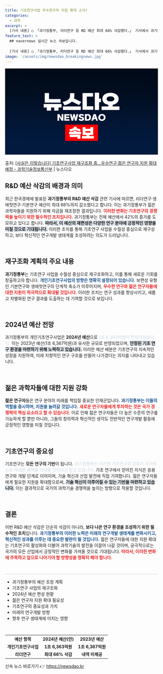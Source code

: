 ```yaml
---
title: 기초연구사업 우수연구자 지원 확대 소식!
categories:
  - 과학
excerpt: >
  [기사 내용] ○ 「과기정통부, 리더연구 등 RD 예산 최대 66% 삭감했다.」 기사에서 과기정통부는 리더연…
feature_text: >
  ## navernews 실시간 뉴스 속보입니다.

  [기사 내용] ○ 「과기정통부, 리더연구 등 RD 예산 최대 66% 삭감했다.」 기사에서 과기정통부는 리더연…
image: '/assets/img/newsdao_breakingnews.jpg'
---
```


![뉴스다오 속보](/assets/img/newsdao_breakingnews.jpg)

<p>출처: <a href="https://newsdao.kr/1878" rel="dofollow">[사실은 이렇습니다] 기초연구사업  재구조화 중…우수연구·젊은 연구자 지원 확대 예정 - 과학기술정보통신부</a> | 뉴스다오</p>

<h2 data-ke-size="size26">R&D 예산 삭감의 배경과 의미</h2>

<p data-ke-size="size16">최근 한국경제에 발표된 <b>과기정통부의 R&D 예산 삭감</b> 관련 기사에 따르면, 리더연구·생애첫연구·기본연구 예산이 최대 66%까지 감소했다고 합니다. 이는 과기정통부가 젊은 과학자들을 지원하기 위해 자금을 재조정한 결과입니다. <b><span style="color: #ee2323;">이러한 변화는 기초연구의 경쟁력을 높이기 위한 필수적인 조치입니다.</span></b> 과기정통부는 전체 예산에서 42%의 증가를 도모하고 있다고 합니다. <b><span style="background-color: #21538527;">따라서, 이 예산의 재편성은 다양한 연구 분야에 긍정적인 영향을 미칠 것으로 기대됩니다.</span></b> 이러한 조치를 통해 기초연구 사업을 수월성 중심으로 재구성하고, 보다 혁신적인 연구개발 생태계를 조성하려는 의도가 드러납니다.</p>

<p data-ke-size="size16">&nbsp;</p>

<h2 data-ke-size="size26">재구조화 계획의 주요 내용</h2>

<p data-ke-size="size16"><b>과기정통부</b>는 기초연구 사업을 수월성 중심으로 재구조화하고, 이를 통해 새로운 기회를 창출하고자 합니다. <b><span style="color: #1a5490;">개인기초연구사업의 방향은 명확히 설정되어 있습니다.</span></b> 보편성 유형인 기본연구와 생애첫연구의 단계적 축소가 이루어지며, <b><span style="color: #ee2323;">우수한 연구와 젊은 연구자들에 대한 지원이 적극적으로 확대될 것입니다.</span></b> 이러한 조치는 연구 성과를 향상시키고, 새롭고 차별화된 연구 결과를 도출하는 데 기여할 것으로 보입니다.</p>

<p data-ke-size="size16">&nbsp;</p>

<h2 data-ke-size="size26">2024년 예산 전망</h2>

<p data-ke-size="size16">과기정통부의 개인기초연구사업은 <b>2024년 예산</b>으로 <b><span style="color: #21538527;">1조 6,363억원이 편성되었습니다.</span></b> 이는 2023년 예산(1조 6,367억원)과 유사한 규모로 반영되었으며, <b><span style="background-color: #21538527;">안정된 기초 연구 환경을 마련하기 위해 노력하고 있습니다.</span></b> 이러한 예산 배분은 기초연구의 지속적인 성장을 지원하여, 미래 지향적인 연구 구조를 만들어 나가겠다는 의지를 나타내고 있습니다.</p>

<p data-ke-size="size16">&nbsp;</p>

<h2 data-ke-size="size26">젊은 과학자들에 대한 지원 강화</h2>

<p data-ke-size="size16"><b>젊은 연구자</b>들은 연구 분야의 미래를 책임질 중요한 인재군입니다. <b><span style="color: #1a5490;">과기정통부는 이들의 역할을 중시하며, 지원을 늘려갈 것입니다.</span></b> <b><span style="color: #ee2323;">새로운 연구자들에게 투자하는 것은 국가 경쟁력의 핵심 요소라고 할 수 있습니다.</span></b> 이로 인해 젊은 연구자들은 더 높은 수준의 연구를 가능하게 할 뿐만 아니라, 그들의 창의력과 혁신적인 생각도 전반적인 연구개발 활동에 긍정적인 영향을 미칠 것입니다.</p>

<p data-ke-size="size16">&nbsp;</p>

<h2 data-ke-size="size26">기초연구의 중요성</h2>

<p data-ke-size="size16">기초연구는 <b>모든 연구의 기반</b>이 됩니다. <b><span style="color: #21538527;">과기정통부는 이러한 기초연구의 강화가 국가적으로 막대한 혜택을 가져올 것이라고 믿고 있습니다.</span></b> 기초 연구에서 얻어진 지식은 응용 연구와 개발 단계로 이어지며, 기술 혁신과 산업 발전에 직접 기여합니다. 젊은 연구자들에게 필요한 지원을 확대함으로써, <b><span style="background-color: #21538527;">기술 혁신이 이루어질 수 있는 기반을 마련하고 있습니다.</span></b> 이는 결과적으로 국가의 과학기술 경쟁력을 높이는 방향으로 작용할 것입니다.</p>

<p data-ke-size="size16">&nbsp;</p>

<h2 data-ke-size="size26">결론</h2>

<p data-ke-size="size16">이번 R&D 예산 삭감은 단순히 삭감이 아니라, <b>보다 나은 연구 환경을 조성하기 위한 필수적인 조치</b>입니다. <b><span style="color: #1a5490;">과기정통부의 이러한 노력은 미래의 연구개발 생태계를 변화시키고, 혁신적인 성과를 이루는 데 중요한 발판이 될 것입니다.</span></b> 젊은 연구자들에 대한 지원 확대는 기초연구의 활성화와 더불어 과학기술의 발전을 이끌어 나갈 것이며, 궁극적으로는 국가의 모든 산업에서 긍정적인 변화를 가져올 것으로 기대됩니다. <b><span style="color: #ee2323;">따라서, 이러한 변화에 주목하고 앞으로 나아가야 할 방향성을 명확히 해야 합니다.</span></b></p>

<p data-ke-size="size16">&nbsp;</p>

<hr style="height: 1px; border: none; background-color: #ccc;" />

<ul>
  <li>과기정통부의 예산 조정 계획</li>
  <li>기초연구 사업의 재구조화</li>
  <li>2024년 예산 편성 현황</li>
  <li>젊은 연구자 지원 확대 필요성</li>
  <li>기초연구의 중요성과 가치</li>
  <li>미래의 연구개발 방향</li>
  <li>향후 연구 생태계에 미치는 영향</li>
</ul>

<p data-ke-size="size16">&nbsp;</p>

<table style="width: 100%; border-collapse: collapse;">
  <tr>
    <td style="text-align: center; height: 17px;"><b>예산 항목</b></td>
    <td style="text-align: center; height: 17px;"><b>2024년 예산(안)</b></td>
    <td style="text-align: center; height: 17px;"><b>2023년 예산</b></td>
  </tr>
  <tr>
    <td style="text-align: center; height: 17px;"><b>개인기초연구사업</b></td>
    <td style="text-align: center; height: 17px;"><b>1조 6,363억원</b></td>
    <td style="text-align: center; height: 17px;"><b>1조 6,367억원</b></td>
  </tr>
  <tr>
    <td style="text-align: center; height: 17px;"><b>리더연구</b></td>
    <td style="text-align: center; height: 17px;"><b>최대 66% 삭감</b></td>
    <td style="text-align: center; height: 17px;"><b>내역 미제공</b></td>
  </tr>
</table> 

신속 뉴스 바로가기 👉 <a href="https://newsdao.kr" rel="dofollow">https://newsdao.kr</a>


